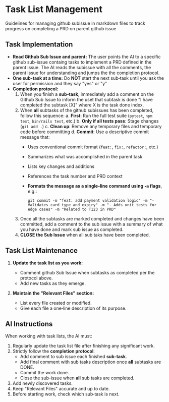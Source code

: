 # Task List Management

Guidelines for managing github subissue in markdown files to track progress on completing a PRD on parent github issue

## Task Implementation
- **Read Github Sub Issue and parent:** The user points the AI to a specific github sub-issue containg tasks to implement a PRD defined in the parent issue. The AI reads the subissue with all the comments, the parent issue for understanding and jumps the the completion protocol.
- **One sub-task at a time:** Do **NOT** start the next sub‑task until you ask the user for permission and they say "yes" or "y"
- **Completion protocol:**  
  1. When you finish a **sub‑task**, immediately add a comment on the Github Sub Issue to inform the uset that subtask is done "I have completed the subtask [X]" where X is the task done index.
  2. When **all** subtasks of the github subissues has been completed, follow this sequence:
    a. **First**: Run the full test suite (`pytest`, `npm test`, `bin/rails test`, etc.)
    b. **Only if all tests pass**: Stage changes (`git add .`)
    c. **Clean up**: Remove any temporary files and temporary code before committing
    d. **Commit**: Use a descriptive commit message that:
      - Uses conventional commit format (`feat:`, `fix:`, `refactor:`, etc.)
      - Summarizes what was accomplished in the parent task
      - Lists key changes and additions
      - References the task number and PRD context
      - **Formats the message as a single-line command using `-m` flags**, e.g.:

        ```
        git commit -m "feat: add payment validation logic" -m "- Validates card type and expiry" -m "- Adds unit tests for edge cases" -m "Related to T123 in PRD"
        ```
  3. Once all the subtasks are marked completed and changes have been committed, add a comment to the sub issue with a summary of what you have done and mark sub issue as completed.
  4.  **CLOSE the Sub Issue** when all sub taks have been completed.

## Task List Maintenance

1. **Update the task list as you work:**
   - Comment github Sub Issue when subtasks as completed per the protocol above.
   - Add new tasks as they emerge.

2. **Maintain the "Relevant Files" section:**
   - List every file created or modified.
   - Give each file a one‑line description of its purpose.

## AI Instructions

When working with task lists, the AI must:

1. Regularly update the task list file after finishing any significant work.
2. Strictly follow the **completion protocol**:
   - Add comment to sub issue each finished **sub‑task**.
   - Add final comment with sub tasks description once **all** subtasks are DONE.
   - Commit the work done.
   - Close the sub-issue when **all** sub tasks are completed.
4. Add newly discovered tasks.
5. Keep "Relevant Files" accurate and up to date.
6. Before starting work, check which sub‑task is next.
